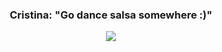 <div align="center">
<h3>Cristina: "Go dance salsa somewhere :)"</h3>

<img src=https://i.scdn.co/image/ab67616d00001e02b442642243bf85a190649469></div>
